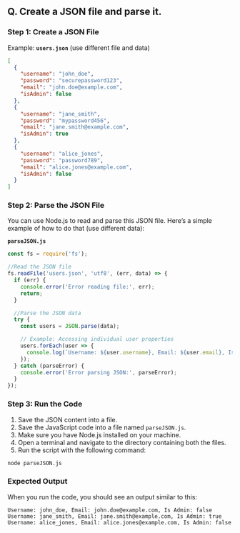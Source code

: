 ## Q. Create a JSON file and parse it.

### Step 1: Create a JSON File

Example:
**`users.json`** (use different file and data)
```json
[
  {
    "username": "john_doe",
    "password": "securepassword123",
    "email": "john.doe@example.com",
    "isAdmin": false
  },
  {
    "username": "jane_smith",
    "password": "mypassword456",
    "email": "jane.smith@example.com",
    "isAdmin": true
  },
  {
    "username": "alice_jones",
    "password": "password789",
    "email": "alice.jones@example.com",
    "isAdmin": false
  }
]
```

### Step 2: Parse the JSON File

You can use Node.js to read and parse this JSON file. Here’s a simple example of how to do that (use different data):

**`parseJSON.js`**
```javascript
const fs = require('fs');

//Read the JSON file
fs.readFile('users.json', 'utf8', (err, data) => {
  if (err) {
    console.error('Error reading file:', err);
    return;
  }

  //Parse the JSON data
  try {
    const users = JSON.parse(data);

    // Example: Accessing individual user properties
    users.forEach(user => {
      console.log(`Username: ${user.username}, Email: ${user.email}, Is Admin: ${user.isAdmin}`);
    });
  } catch (parseError) {
    console.error('Error parsing JSON:', parseError);
  }
});
```

### Step 3: Run the Code

1. Save the JSON content into a file.
2. Save the JavaScript code into a file named `parseJSON.js`.
3. Make sure you have Node.js installed on your machine.
4. Open a terminal and navigate to the directory containing both the files.
5. Run the script with the following command:

```bash
node parseJSON.js
```

### Expected Output

When you run the code, you should see an output similar to this:

```
Username: john_doe, Email: john.doe@example.com, Is Admin: false
Username: jane_smith, Email: jane.smith@example.com, Is Admin: true
Username: alice_jones, Email: alice.jones@example.com, Is Admin: false
```
